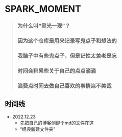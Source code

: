 # SPARK_MOMENT

> ### **为什么叫“灵光一现”？**
>
> ### 因为这个仓库是用来记录写鬼点子和想法的
>
> ### 我脑子中有些鬼点子，但是记性太差老是忘
>
> ### 时间会积累些关于自己的点点滴滴
>
> ### 浪费点时间去做自己喜欢的事情岂不美哉



## 时间线

- 2022.12.23
  - 先把自己的博客创键个md的文件在这
  - “经典新建文件夹”